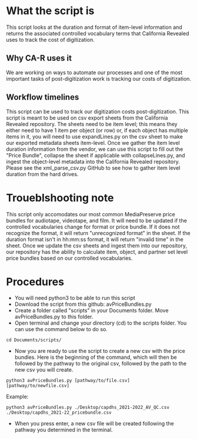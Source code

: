 # What the script is
This script looks at the duration and format of item-level information and returns the associated controlled vocabulary terms that California Revealed uses to track the cost of digitization.
## Why CA-R uses it
We are working on ways to automate our processes and one of the most important tasks of post-digitization work is tracking our costs of digitization.
## Workflow timelines
This script can be used to track our digitization costs post-digitization. This script is meant to be used on csv export sheets from the California Revealed repository. The sheets need to be item level; this means they either need to have 1 item per object (or row) or, if each object has multiple items in it, you will need to use expandLines.py on the csv sheet to make our exported metadata sheets item-level. Once we gather the item level duration information from the vendor, we can use this script to fill out the "Price Bundle", collapse the sheet if applicable with collapseLines.py, and ingest the object-level metadata into the California Revealed repository. Please see the xml_parse_csv.py GitHub to see how to gather item level duration from the hard drives.
# Troueblshooting note
This script only accomodates our most common MediaPreserve price bundles for audiotape, videotape, and film. It will need to be updated if the controlled vocabularies change for format or price bundle. If it does not recognize the format, it will return "unrecognized format" in the sheet. If the duration format isn't in hh:mm:ss format, it will return "invalid time" in the sheet. Once we update the csv sheets and ingest them into our repository, our repository has the ability to calculate item, object, and partner set level price bundles based on our controlled vocabularies.
# Procedures
- You will need python3 to be able to run this script
- Download the script from this github: avPriceBundles.py
- Create a folder called "scripts" in your Documents folder. Move avPriceBundles.py to this folder.
- Open terminal and change your directory (cd) to the scripts folder. You can use the command below to do so.
```
cd Documents/scripts/
```
- Now you are ready to use the script to create a new csv with the price bundles. Here is the beginning of the command, which will then be followed by the pathway to the original csv, followed by the path to the new csv you will create. 
```
python3 avPriceBundles.py [pathway/to/file.csv] [pathway/to/newfile.csv]
```
Example:
```
python3 avPriceBundles.py ./Desktop/capdhs_2021-2022_AV_QC.csv ./Desktop/capdhs_2021-22_pricebundle.csv 
```
- When you press enter, a new csv file will be created following the pathway you determined in the terminal. 
